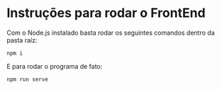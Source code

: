 # Instruções para rodar o FrontEnd

Com o Node.js instalado basta rodar os seguintes comandos dentro da pasta raíz:

``` npm i ```

E para rodar o programa de fato:

``` npm run serve ```